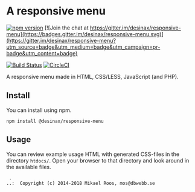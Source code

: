 A responsive menu
=======================

[![npm version](https://badge.fury.io/js/desinax-responsive-menu.svg)](https://badge.fury.io/js/desinax-responsive-menu)
[![Join the chat at https://gitter.im/desinax/responsive-menu](https://badges.gitter.im/desinax/responsive-menu.svg)](https://gitter.im/desinax/responsive-menu?utm_source=badge&utm_medium=badge&utm_campaign=pr-badge&utm_content=badge)

[![Build Status](https://travis-ci.org/desinax/responsive-menu.svg?branch=master)](https://travis-ci.org/desinax/responsive-menu)
[![CircleCI](https://circleci.com/gh/desinax/responsive-menu.svg?style=svg)](https://circleci.com/gh/desinax/responsive-menu)

A responsive menu made in HTML, CSS/LESS, JavaScript (and PHP).



Install
-------------------------------

You can install using npm.

```text
npm install @desinax/responsive-menu
```



Usage
-------------------------------

You can review example usage HTML with generated CSS-files in the directory `htdocs/`. Open your browser to that directory and look around in the available files.



```
 . 
..:  Copyright (c) 2014-2018 Mikael Roos, mos@dbwebb.se 
```
